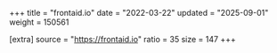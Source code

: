 +++
title = "frontaid.io"
date = "2022-03-22"
updated = "2025-09-01"
weight = 150561

[extra]
source = "https://frontaid.io"
ratio = 35
size = 147
+++

